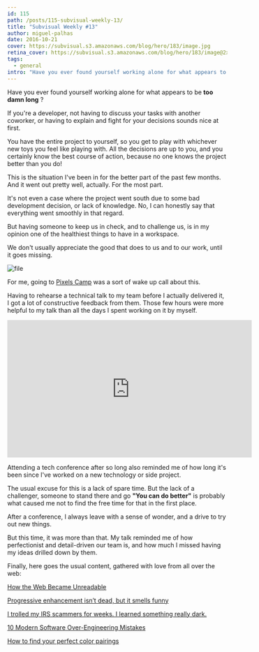 ```yaml
---
id: 115
path: /posts/115-subvisual-weekly-13/
title: "Subvisual Weekly #13"
author: miguel-palhas
date: 2016-10-21
cover: https://subvisual.s3.amazonaws.com/blog/hero/183/image.jpg
retina_cover: https://subvisual.s3.amazonaws.com/blog/hero/183/image@2x.jpg
tags:
  - general
intro: "Have you ever found yourself working alone for what appears to be **too damn long** ?"
---
```


Have you ever found yourself working alone for what appears to be **too damn long** ?

If you're a developer, not having to discuss your tasks with another coworker, or having to explain and fight for your decisions sounds nice at first.

You have the entire project to yourself, so you get to play with whichever new toys you feel like playing with. All the decisions are up to you, and you certainly know the best course of action, because no one knows the project better than you do!

This is the situation I've been in for the better part of the past few months. And it went out pretty well, actually. For the most part.

It's not even a case where the project went south due to some bad development decision, or lack of knowledge. No, I can honestly say that everything went smoothly in that regard.

But having someone to keep us in check, and to challenge us, is in my opinion one of the healthiest things to have in a workspace.

We don't usually appreciate the good that does to us and to our work, until it goes missing.

![file](https://subvisual.s3.amazonaws.com/blog/post_image/222/original.png)

For me, going to [Pixels Camp](https://pixels.camp/) was a sort of wake up call about this.

Having to rehearse a technical talk to my team before I actually delivered it, I got a lot of constructive feedback from them. Those few hours were more helpful to my talk than all the days I spent working on it by myself.

<iframe width="560" height="315" src="https://www.youtube.com/embed/jrBTpf7-yaw" frameborder="0" allowfullscreen></iframe>

Attending a tech conference after so long also reminded me of how long it's been since I've worked on a new technology or side project.

The usual excuse for this is a lack of spare time. But the lack of a challenger, someone to stand there and go **"You can do better"** is probably what caused me not to find the free time for that in the first place.

After a conference, I always leave with a sense of wonder, and a drive to try out new things.

But this time, it was more than that. My talk reminded me of how perfectionist and detail-driven our team is, and how much I missed having my ideas drilled down by them.

Finally, here goes the usual content, gathered with love from all over the web:

[How the Web Became Unreadable](https://backchannel.com/how-the-web-became-unreadable-a781ddc711b6#.188wm7lbw)

[Progressive enhancement isn’t dead, but it smells funny](https://nolanlawson.com/2016/10/13/progressive-enhancement-isnt-dead-but-it-smells-funny/)

[I trolled my IRS scammers for weeks. I learned something really dark.](http://www.vox.com/first-person/2016/10/18/13276464/irs-scam-phone-cartoon)

[10 Modern Software Over-Engineering Mistakes](https://medium.com/@rdsubhas/10-modern-software-engineering-mistakes-bc67fbef4fc8#.w5qsg829w)

[How to find your perfect color pairings](http://www.vanschneider.com/how-i-find-my-perfect-color-pairings/)
